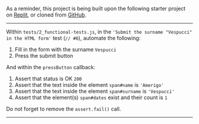 <div class="challenge-instructions"><div><section id="description">
<p>As a reminder, this project is being built upon the following starter project on <a href="https://replit.com/github/freeCodeCamp/boilerplate-mochachai" rel="noopener noreferrer nofollow" target="_blank">Replit</a>, or cloned from <a href="https://github.com/freeCodeCamp/boilerplate-mochachai/" rel="noopener noreferrer nofollow" target="_blank">GitHub</a>.</p>
</section></div><hr/><div><section id="instructions">
<p>Within <code>tests/2_functional-tests.js</code>, in the <code>'Submit the surname "Vespucci" in the HTML form'</code> test (<code>// #6</code>), automate the following:</p>
<ol>
<li>Fill in the form with the surname <code>Vespucci</code></li>
<li>Press the submit button</li>
</ol>
<p>And within the <code>pressButton</code> callback:</p>
<ol>
<li>Assert that status is OK <code>200</code></li>
<li>Assert that the text inside the element <code>span#name</code> is <code>'Amerigo'</code></li>
<li>Assert that the text inside the element <code>span#surname</code> is <code>'Vespucci'</code></li>
<li>Assert that the element(s) <code>span#dates</code> exist and their count is <code>1</code></li>
</ol>
<p>Do not forget to remove the <code>assert.fail()</code> call.</p>
</section></div><hr/></div>